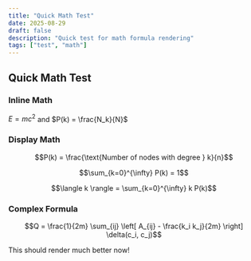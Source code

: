 ```yaml
---
title: "Quick Math Test"
date: 2025-08-29
draft: false
description: "Quick test for math formula rendering"
tags: ["test", "math"]
---
```


## Quick Math Test

### Inline Math
$E = mc^2$ and $P(k) = \frac{N_k}{N}$

### Display Math
$$P(k) = \frac{\text{Number of nodes with degree } k}{n}$$

$$\sum_{k=0}^{\infty} P(k) = 1$$

$$\langle k \rangle = \sum_{k=0}^{\infty} k P(k)$$

### Complex Formula
$$Q = \frac{1}{2m} \sum_{ij} \left[ A_{ij} - \frac{k_i k_j}{2m} \right] \delta(c_i, c_j)$$

This should render much better now!
